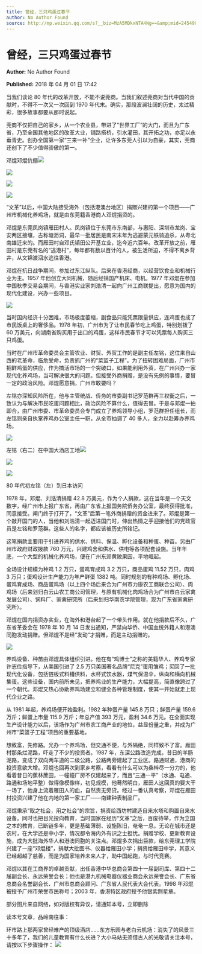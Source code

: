 ```yaml
---
title: 曾经，三只鸡蛋过春节
author: No Author Found
source: http://mp.weixin.qq.com/s?__biz=MzA5MDkxNTA4Ng==&amp;mid=2454906988&amp;idx=1&amp;sn=10b99dab5390d198263bf3bd70298ede&amp;chksm=87a2200db0d5a91bd24b8734cf358af6ed653bc5462a400031a70e2fa1a9c0d24e1b231b1148#rd
---
```


# 曾经，三只鸡蛋过春节

**Author:** No Author Found

**Published:** 2018 年 04 月 01 日 17:42

当我们谈论 80 年代的改革开放，不能不说莞商。当我们叙述莞商对当代中国的贡献时，不得不一次又一次回到 1970 年代末。确实，那段波澜壮阔的历史，太过精彩，很多故事都要从那时说起。

莞商不仅把自己的家乡，从一个农业县，带进了“世界工厂”的大门，而且为广东省，乃至全国其他地区的改革大业，铺路搭桥，引水灌田，其开拓之功，亦足以永垂青史。创办全国第一家“三来一补”企业，让许多东莞人引以为自豪，其实，莞商还创下了不少值得骄傲的第一。

邓焜邓焜伉俪![](https://mmbiz.qpic.cn/mmbiz_png/GCSG9VLghhocgYvBJpHfeFZvibv82nYibKPjtdiaxXjq02eLB7w5mia5YiaGia9iar1yykaRvXRyEjHeLXbkIHIotLOtQ/640?wx_fmt=png)

![](https://mmbiz.qpic.cn/mmbiz_jpg/PJWG74pLsMYjBlgvOtcuNotBw1MaJqPjglodic595Cltsp8oSqfvxaUic6azsPq2Uib5qGG7iagx28zYxp2gC148xg/640?wx_fmt=jpeg)

![](https://mmbiz.qpic.cn/mmbiz_jpg/PJWG74pLsMYjBlgvOtcuNotBw1MaJqPjj5Jwb4vejr1XdnwuXibJaT12rd62wDqVOibckkoAy6Z4GxG4gic4Tudiag/640?wx_fmt=jpeg)

![](https://mmbiz.qpic.cn/mmbiz_png/GCSG9VLghhocgYvBJpHfeFZvibv82nYibKHuYYVynVAB8ic7TDx3su0XehsXKWZ2gjHlzaM5Tdd77QB1XXe9DJdAg/640?wx_fmt=png)

“文革”以后，中国大陆接受海外（包括港澳台地区）捐赠兴建的第一个项目——广州市机械化养鸡场，就是由东莞籍香港商人邓焜捐资的。

邓焜是东莞凤岗镇雁田村人。凤岗镇位于东莞市东南部，与惠阳、深圳市龙岗、宝安两区接壤，古称塘沥洞，最早一批居民是南宋末年为逃避蒙元铁骑追杀，从粤北南雄迁来的。而雁田村自邓氏镇田公开基立业，迄今近六百年。改革开放之前，雁田村是东莞有名的“逃港村”，每年都有数以百计的人，被生活所迫，不得不离乡背井，从文锦渡泅水逃往香港。

邓焜在抗日战争期间，参加过东江纵队。后来在香港经商，以经营饮食业和机械行业为主。1957 年他创立大同机械，随后经销国产机床、电机。1977 年邓焜在参加中国秋季交易会期间，与香港实业家刘浩清一起向广州工商联提出，愿意为国内的现代化建设，兴办一些项目。

![](https://mmbiz.qpic.cn/mmbiz_jpg/PJWG74pLsMYjBlgvOtcuNotBw1MaJqPj4VGIFGXsOYdMW6vQPvzJ2WXTHsricMo5zw0KwftMzv7lvWxI7ibur94A/640?wx_fmt=jpeg)

当时国内经济十分困难，市场极度萎缩，副食品只能凭票限量供应，连鸡蛋也成了市民饭桌上的奢侈品。1978 年初，广州市为了让市民春节吃上鸡蛋，特别划拨了 60 万美元，向湖南省购买用于出口的鸡蛋，这样市民春节才可以凭票每人购买三只鸡蛋。

当时在广州市革命委员会主管农业、财贸、外贸工作的是副主任左铭，这位来自山西的老革命，临危受命，负责抓广州的“菜篮子工程”。为了扭转困难局面，广州市把鲜鸡蛋的供应，作为搞活市场的一个突破口，如果能利用外资，在广州兴办一家现代化养鸡场，当可解决很大的问题。但接受外商捐赠，是没有先例的事情，要冒一定的政治风险。邓焜愿意捐，广州市敢要吗？

左铭亦深知风险所在，他与主管统战、侨务的市委副书记罗范群再三权衡之后，一致认为与解决市民吃蛋问题相比，政治风险不算什么，值得去冒。于是与邓焜一拍即合，由广州市委、市革命委员会专门成立了养鸡领导小组，罗范群担任组长，而左铭则亲自执掌养鸡办公室主任一职，从全市抽调了 40 多人，全力以赴筹办养鸡场。

![](https://mmbiz.qpic.cn/mmbiz_png/GCSG9VLghhocgYvBJpHfeFZvibv82nYibKBblLiasukpN81SoxaxFn1Xes9Q1HHEStRkM9K0vhAXu1K8ibHQxOZIlg/640?wx_fmt=png)

左铭（右二）在中国大酒店工地![](https://mmbiz.qpic.cn/mmbiz_jpg/PJWG74pLsMYjBlgvOtcuNotBw1MaJqPjYiaQrd6IXwgibu4apw8q4mMm6hfSyIBErv1962o0TJELa677PMAJZn8g/640?wx_fmt=jpeg)

![](https://mmbiz.qpic.cn/mmbiz_png/GCSG9VLghhocgYvBJpHfeFZvibv82nYibKicHZ1ibqibDWvA9tpT8iaibmGs0lj8XxbHK7rk8qElLuugCO933w5AGeGtA/640?wx_fmt=png)

![](https://mmbiz.qpic.cn/mmbiz_jpg/PJWG74pLsMYjBlgvOtcuNotBw1MaJqPjRs7jl8g4T8djzibhQ7kkmgKpFxibAqFgticmlictATDzxJibvAjNbtg4ECg/640?wx_fmt=jpeg)

80 年代初左铭（左）到日本访问

1978 年，邓焜、刘浩清捐赠 42.8 万美元，作为个人捐款，这在当年是一个天文数字，经广州市上报广东省，再由广东省上报国务院侨务办公室，最终获得批准，同意接受。闸门终于打开了，“文革”后第一笔外商捐赠的资金进来了。邓焜是第一个敲开国门的人，当他和刘浩清一起迈进国门时，伸出热情之手迎接他们的党政官员是左铭和罗范群。这些人的名字，都应该被历史所铭记。

这笔捐款主要用于引进养鸡的供水、供料、保温、孵化设备和种蛋、种苗。另由广州市政府财政拨款 760 万元，兴建鸡舍和供水、供电等各项配套设施。当年年底，一个大型的机械化养鸡场，便在广州东郊黄陂果园，平地崛起。

全场设计规模为种鸡 1.2 万只，蛋鸡育成鸡 3.2 万只，商品蛋鸡 11.52 万只，肉鸡 3 万只；蛋鸡设计生产能力为年产鲜蛋 1382 吨。同时规划的有种鸡场、孵化场、蛋鸡育成场、商品蛋鸡场（以上四个场后来合为广州市力康农工商联合公司）、肉鸡场（后来划归白云山农工商公司管理，与原有机械化肉鸡场合为广州市白云家禽发展公司）、饲料厂、家禽研究所（后来划归华南农学院管理，现为广东省家禽研究所）。

邓焜在国内捐资办实业，在海外和港台起了一个带头作用。就在他捐款后不久，广东省革委会在 1978 年 10 月 14 日发出通知，严禁向华侨、中国血统外籍人和港澳同胞发动捐赠。但邓焜不是经“发动”才捐赠，而是主动捐赠的。

![](https://mmbiz.qpic.cn/mmbiz_jpg/PJWG74pLsMYjBlgvOtcuNotBw1MaJqPj7wHJZpn40XYg5P3cR0Pm8axlONic6N3C6dHiae6fGKzoMFyaITyW7hPw/640?wx_fmt=jpeg)

养鸡设备、种苗由邓焜具体组织引进。他在有“鸡博士”之称的美籍华人、养鸡专家许志俭指导下，从美国引进了 2.5 万只美国著名品牌“尼克”蛋用雏鸡；买回了一批现代化设备，包括链板式料槽供料，水杯式饮水器，煤气保温伞，纵向和横向机械集蛋。这些设备，国内前所未见，把养鸡业的生产能力，大幅提高，简直像跨过了一个朝代。邓焜又热心协助养鸡场建立和健全各种管理制度，使其一开始就走上现代企业之路。

从 1981 年起，养鸡场便开始盈利。1982 年种蛋产量 145.8 万只；鲜蛋产量 159.6 万斤；鲜蛋上市量 115.9 万斤；年总产值 393 万元，盈利 34.6 万元。在全面实现生产设计能力以后，该场作为广州市农工商产业的地位，益显份量之重，并成为广州市“菜篮子工程”项目的重要基地。

想致富，先修路。光办一个养鸡场，但交通不便，与外隔绝，同样致不了富。雁田村那条烂泥路，吓走了不少的投资者。1987 年，东深公路改造完成，昔日的羊肠泥路，变成了双向两车道的二级公路，公路两旁建起了工业区。路通财通，港商的投资意欲大增。邓焜也回再次到家乡考察，看看有什么可以为桑梓尽一分力的，他看着昔日的蕉林蔗田，一幢幢厂房不仅建起来了，而且“三通一平”（水通、电通、路通和场地平整）做得像模像样，初见规模，他蓦然明白，雁田人这回真的要大干一场了，他身上流着雁田人的血，自然责无旁贷。经过一番认真考察，邓焜在雁田村投资兴建了他在内地的第一家工厂——南建钟表制品厂。

邓焜秉承“取之社会，用之社会”的宗旨，捐资给西坊村建造自来水塔和购置自来水设备。同时也把目光投向教育，当时国家在经历“文革”之后，百废待举，作为立国之本的教育，已断链多年，更是基础薄弱、设施陈旧，奄奄一息。无论在城市还是农村，在大学还是中小学，情况都令海内外有识之士担忧。捐赠学校、更新教育设施，成为大批海外华人和港澳同胞的关注点。邓焜多次捐出巨款，给东莞理工学院兴建了一座“邓焜楼”，捐献大批图书、仪器给雁田小学；捐资给雁田中学，其意义已经超越了慈善，而是为国家培养未来人才，助中国起跑，与时代竞赛。

邓焜以其在工商界的卓越贡献，出任香港中华总商会第四十一届副司库、第四十二届副会长、永远荣誉会长；他也是港九机械电器仪器业商会永远荣誉会长、广东省总商会名誉副会长、广州市总商会顾问、广东省人民代表大会代表。1998 年邓焜被授予广州市荣誉市民称号；2003 年，香港特区政府授予他银紫荆星章。

部分图片来自网络，如对版权有异议，请通知本号，立即删除

读本号文章，品岭南往事：

环市路上那两家曾经难产的顶级酒店……东方乐园与老白云机场：消失了的风景三十多年了，我们的儿童教育有什么长进？大小马站无须借古人的光敬请关注本号，请按以下步骤操作：
![](https://mmbiz.qpic.cn/mmbiz/QKDxrVYehicf5ibfuOicF7f7TZzXmeYibRouJApgcOHddQ1Ax5HtY9KdvOIC2DLKeR2jfYHsjlE5lyeFKBWxopBFkQ/640?wx_fmt=gif)
